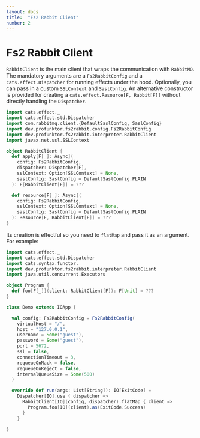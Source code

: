 ```yaml
---
layout: docs
title:  "Fs2 Rabbit Client"
number: 2
---
```


# Fs2 Rabbit Client

`RabbitClient` is the main client that wraps the communication  with `RabbitMQ`. The mandatory arguments are a `Fs2RabbitConfig` and a `cats.effect.Dispatcher` for running effects under the hood. Optionally, you can pass in a custom `SSLContext` and `SaslConfig`.
An alternative constructor is provided for creating a `cats.effect.Resource[F, Rabbit[F]]` without directly handling the `Dispatcher`.

```scala mdoc:silent
import cats.effect._
import cats.effect.std.Dispatcher
import com.rabbitmq.client.{DefaultSaslConfig, SaslConfig}
import dev.profunktor.fs2rabbit.config.Fs2RabbitConfig
import dev.profunktor.fs2rabbit.interpreter.RabbitClient
import javax.net.ssl.SSLContext

object RabbitClient {
  def apply[F[_]: Async](
    config: Fs2RabbitConfig,
    dispatcher: Dispatcher[F],
    sslContext: Option[SSLContext] = None,
    saslConfig: SaslConfig = DefaultSaslConfig.PLAIN
  ): F[RabbitClient[F]] = ???

  def resource[F[_]: Async](
    config: Fs2RabbitConfig,
    sslContext: Option[SSLContext] = None,
    saslConfig: SaslConfig = DefaultSaslConfig.PLAIN
  ): Resource[F, RabbitClient[F]] = ???
}
```

Its creation is effectful so you need to `flatMap` and pass it as an argument. For example:

```scala mdoc:silent
import cats.effect._
import cats.effect.std.Dispatcher
import cats.syntax.functor._
import dev.profunktor.fs2rabbit.interpreter.RabbitClient
import java.util.concurrent.Executors

object Program {
  def foo[F[_]](client: RabbitClient[F]): F[Unit] = ???
}

class Demo extends IOApp {

  val config: Fs2RabbitConfig = Fs2RabbitConfig(
    virtualHost = "/",
    host = "127.0.0.1",
    username = Some("guest"),
    password = Some("guest"),
    port = 5672,
    ssl = false,
    connectionTimeout = 3,
    requeueOnNack = false,
    requeueOnReject = false,
    internalQueueSize = Some(500)
  )

  override def run(args: List[String]): IO[ExitCode] =
    Dispatcher[IO].use { dispatcher =>
      RabbitClient[IO](config, dispatcher).flatMap { client =>
        Program.foo[IO](client).as(ExitCode.Success)
      }
    }

}
```
